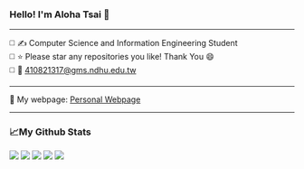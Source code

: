 ### Hello! I'm Aloha Tsai :raised_hands:  
  
--- 
  
:white_medium_square: :writing_hand: Computer Science and Information Engineering Student   
:white_medium_square: :star: Please star any repositories you like! Thank You :smile:  
:white_medium_square: :e-mail: 410821317@gms.ndhu.edu.tw 
  
---
  
:triangular_flag_on_post: My webpage: [Personal Webpage](https://aloha1357.github.io/My_first-web/)  
  
---
  
### :chart_with_upwards_trend:My Github Stats  
![](https://github-profile-summary-cards.vercel.app/api/cards/profile-details?username=michael21910&theme=monokai)
![](https://github-profile-summary-cards.vercel.app/api/cards/repos-per-language?username=michael21910&theme=monokai)
![](https://github-profile-summary-cards.vercel.app/api/cards/most-commit-language?username=michael21910&theme=monokai)
![](https://github-profile-summary-cards.vercel.app/api/cards/stats?username=michael21910&theme=monokai)
![](https://github-profile-summary-cards.vercel.app/api/cards/productive-time?username=michael21910&theme=monokai)
